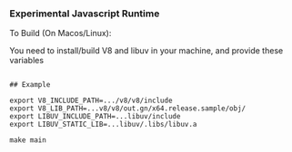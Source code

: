 ### Experimental Javascript Runtime


To Build (On Macos/Linux):

You need to install/build V8 and libuv in your machine, and provide these variables

```

## Example

export V8_INCLUDE_PATH=.../v8/v8/include
export V8_LIB_PATH=...v8/v8/out.gn/x64.release.sample/obj/
export LIBUV_INCLUDE_PATH=...libuv/include
export LIBUV_STATIC_LIB=...libuv/.libs/libuv.a
```

```
make main
```




